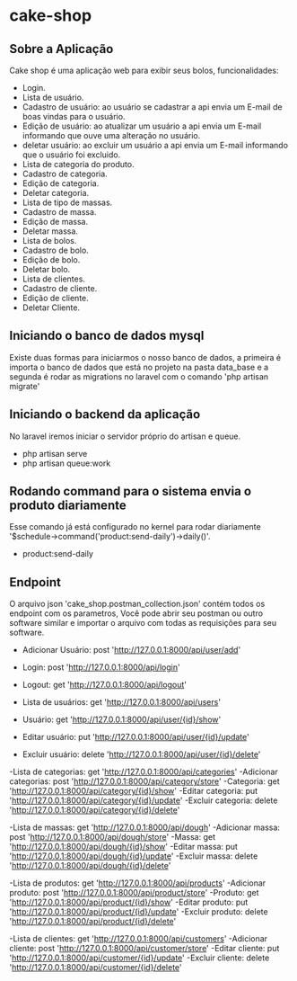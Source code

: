 # cake-shop
## Sobre a Aplicação

Cake shop é uma aplicação web para exibir seus bolos, funcionalidades:

- Login.
- Lista de usuário.
- Cadastro de usuário: ao usuário se cadastrar a api envia um E-mail de boas vindas para o usuário.
- Edição de usuário: ao atualizar um usuário a api envia um E-mail informando que ouve uma alteração no usuário.
- deletar usuário: ao excluir um usuário a api envia um E-mail informando que o usuário foi excluido.
- Lista de categoria do produto.
- Cadastro de categoria.
- Edição de categoria.
- Deletar categoria.
- Lista de tipo de massas.
- Cadastro de massa.
- Edição de massa.
- Deletar massa.
- Lista de bolos.
- Cadastro de bolo.
- Edição de bolo.
- Deletar bolo.
- Lista de clientes.
- Cadastro de cliente.
- Edição de cliente.
- Deletar Cliente. 

## Iniciando o banco de dados mysql
Existe duas formas para iniciarmos o nosso banco de dados, a primeira é importa o banco de dados que está no projeto na pasta data_base e a segunda é rodar as migrations no laravel com o comando 'php artisan migrate'

## Iniciando o backend da aplicação
No laravel iremos iniciar o servidor próprio do artisan e queue.
- php artisan serve
- php artisan queue:work

## Rodando command para o sistema envia o produto diariamente
Esse comando já está configurado no kernel para rodar diariamente '$schedule->command('product:send-daily')->daily()'.
- product:send-daily

## Endpoint
O arquivo json 'cake_shop.postman_collection.json' contém todos os endpoint com os parametros, 
Você pode abrir seu postman ou outro software similar e importar o arquivo com todas as requisições
para seu software.

- Adicionar Usuário: post 'http://127.0.0.1:8000/api/user/add'
- Login: post 'http://127.0.0.1:8000/api/login'
- Logout: get 'http://127.0.0.1:8000/api/logout'

- Lista de usuários: get 'http://127.0.0.1:8000/api/users'
- Usuário: get 'http://127.0.0.1:8000/api/user/{id}/show'
- Editar usuário: put 'http://127.0.0.1:8000/api/user/{id}/update'
- Excluir usuário: delete 'http://127.0.0.1:8000/api/user/{id}/delete'

-Lista de categorias: get 'http://127.0.0.1:8000/api/categories'
-Adicionar categorias: post 'http://127.0.0.1:8000/api/category/store'
-Categoria: get 'http://127.0.0.1:8000/api/category/{id}/show'
-Editar categoria: put 'http://127.0.0.1:8000/api/category/{id}/update'
-Excluir categoria: delete 'http://127.0.0.1:8000/api/category/{id}/delete'

-Lista de massas: get 'http://127.0.0.1:8000/api/dough'
-Adicionar massa: post 'http://127.0.0.1:8000/api/dough/store'
-Massa: get 'http://127.0.0.1:8000/api/dough/{id}/show'
-Editar massa: put 'http://127.0.0.1:8000/api/dough/{id}/update'
-Excluir massa: delete 'http://127.0.0.1:8000/api/dough/{id}/delete'

-Lista de produtos: get 'http://127.0.0.1:8000/api/products'
-Adicionar produto: post 'http://127.0.0.1:8000/api/product/store'
-Produto: get 'http://127.0.0.1:8000/api/product/{id}/show'
-Editar produto: put 'http://127.0.0.1:8000/api/product/{id}/update'
-Excluir produto: delete 'http://127.0.0.1:8000/api/product/{id}/delete'

-Lista de clientes: get 'http://127.0.0.1:8000/api/customers'
-Adicionar cliente: post 'http://127.0.0.1:8000/api/customer/store'
-Editar cliente: put 'http://127.0.0.1:8000/api/customer/{id}/update'
-Excluir cliente: delete 'http://127.0.0.1:8000/api/customer/{id}/delete'
